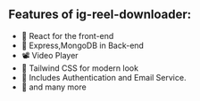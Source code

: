 ## Features of ig-reel-downloader:

- 🚀️ React for the front-end
- 💪️ Express,MongoDB in Back-end
- 📽️ Video Player
- 💎️ Tailwind CSS for modern look
- 🎉️ Includes Authentication and Email Service.
- 🚀️ and many more
